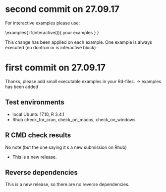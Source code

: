 # second commit on 27.09.17
For interactive examples please use:

\examples{
    if(interactive()){
        your examples
    }
}

This change has been applied on each example.
One example is always executed (no dontrun or is interactive block)

# first commit on 27.09.17
Thanks, please add small executable examples in your Rd-files. -> examples has been added

## Test environments
* local Ubuntu 17.10, R 3.4.1
* Rhub check_for_cran, check_on_macos, check_on_windows

## R CMD check results

No note (but the one saying it s a new submission on Rhub)

* This is a new release.

## Reverse dependencies

This is a new release, so there are no reverse dependencies.
